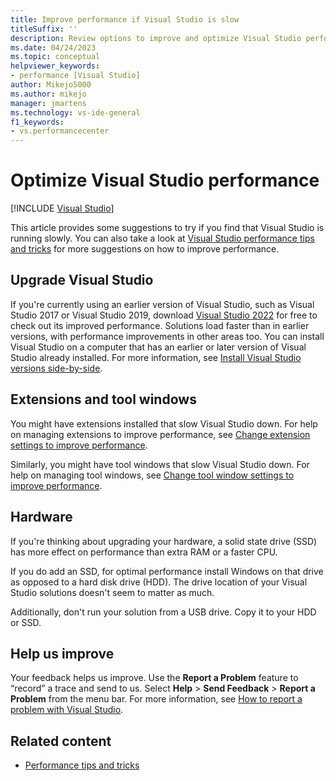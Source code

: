 ```yaml
---
title: Improve performance if Visual Studio is slow
titleSuffix: ''
description: Review options to improve and optimize Visual Studio performance, including software upgrades, adjusting installed extensions and tools, and reconfiguring hardware.
ms.date: 04/24/2023
ms.topic: conceptual
helpviewer_keywords:
- performance [Visual Studio]
author: Mikejo5000
ms.author: mikejo
manager: jmartens
ms.technology: vs-ide-general
f1_keywords:
- vs.performancecenter
---
```

# Optimize Visual Studio performance

 [!INCLUDE [Visual Studio](~/includes/applies-to-version/vs-windows-only.md)]

This article provides some suggestions to try if you find that Visual Studio is running slowly. You can also take a look at [Visual Studio performance tips and tricks](../ide/visual-studio-performance-tips-and-tricks.md) for more suggestions on how to improve performance.

## Upgrade Visual Studio

If you're currently using an earlier version of Visual Studio, such as Visual Studio 2017 or Visual Studio 2019, download [Visual Studio 2022](https://visualstudio.microsoft.com/downloads/?cid=learn-onpage-download-cta) for free to check out its improved performance. Solutions load faster than in earlier versions, with performance improvements in other areas too. You can install Visual Studio on a computer that has an earlier or later version of Visual Studio already installed. For more information, see [Install Visual Studio versions side-by-side](../install/install-visual-studio-versions-side-by-side.md).

## Extensions and tool windows

You might have extensions installed that slow Visual Studio down. For help on managing extensions to improve performance, see [Change extension settings to improve performance](../ide/optimize-visual-studio-startup-time.md#extensions).

Similarly, you might have tool windows that slow Visual Studio down. For help on managing tool windows, see [Change tool window settings to improve performance](../ide/optimize-visual-studio-startup-time.md#tool-windows).

## Hardware

If you're thinking about upgrading your hardware, a solid state drive (SSD) has more effect on performance than extra RAM or a faster CPU.

If you do add an SSD, for optimal performance install Windows on that drive as opposed to a hard disk drive (HDD). The drive location of your Visual Studio solutions doesn't seem to matter as much.

Additionally, don't run your solution from a USB drive. Copy it to your HDD or SSD.

## Help us improve

Your feedback helps us improve. Use the **Report a Problem** feature to “record” a trace and send to us. Select **Help** > **Send Feedback** > **Report a Problem** from the menu bar. For more information, see [How to report a problem with Visual Studio](../ide/how-to-report-a-problem-with-visual-studio.md).

## Related content

- [Performance tips and tricks](../ide/visual-studio-performance-tips-and-tricks.md)